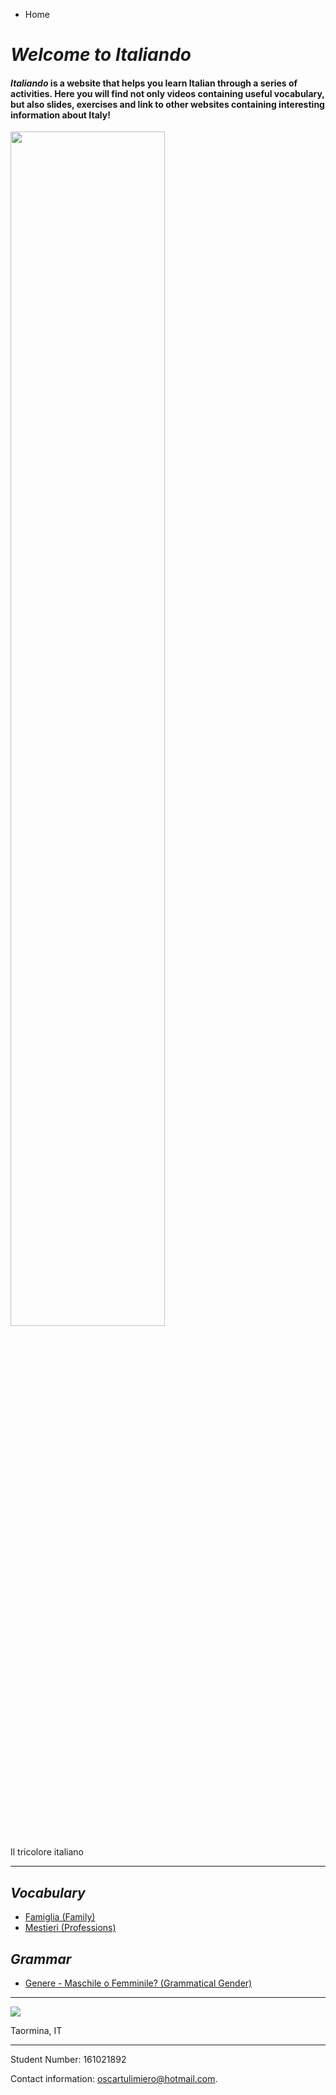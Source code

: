 <ul class="breadcrumb">
  <li>Home</li>
  </ul>
   

<h1><i><strong>Welcome to Italiando</strong></i></h1>

<p>
  <h4><i>Italiando</i> is a website that helps you learn Italian through a series of activities. 
   Here you will find not only videos containing useful vocabulary, but also slides, exercises and link to other websites containing interesting information about Italy!</h4>
 </p>
 
  <img src="https://c1.staticflickr.com/1/219/482815089_0860b38e34_b.jpg" width="70%">
  <p>Il tricolore italiano</p>

<hr>
<h2><i>Vocabulary</i></h2>

<ul>
<li><a href="https://oscartuli.github.io/Italiando/Famiglia.html">Famiglia (Family)</a></li>
<li><a href="https://oscartuli.github.io/Italiando/Mestieri.html">Mestieri (Professions)</a></li> </ul>

<h2><i>Grammar</i></h2>

<ul>
<li><a href="https://oscartuli.github.io/Italiando/Gender.html">Genere - Maschile o Femminile? (Grammatical Gender)</a></li></ul>

<hr>

<img src="http://www.publicdomainpictures.net/pictures/230000/nahled/taormina-italy-14980063948Ii.jpg">
<p>Taormina, IT</p>

<hr>


<footer>
  <p>Student Number: 161021892</p>
  <p>Contact information: <a href="mailto:oscartulimiero@hotmail.com">oscartulimiero@hotmail.com</a>.</p>
</footer>
